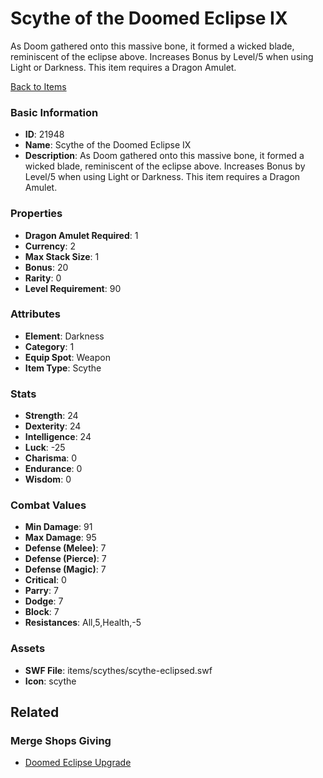 # Scythe of the Doomed Eclipse IX

As Doom gathered onto this massive bone, it formed a wicked blade, reminiscent of the eclipse above. Increases Bonus by Level/5 when using Light or Darkness. This item requires a Dragon Amulet.

[Back to Items](../items.md)

### Basic Information

- **ID**: 21948
- **Name**: Scythe of the Doomed Eclipse IX
- **Description**: As Doom gathered onto this massive bone, it formed a wicked blade, reminiscent of the eclipse above. Increases Bonus by Level/5 when using Light or Darkness. This item requires a Dragon Amulet.

### Properties

- **Dragon Amulet Required**: 1
- **Currency**: 2
- **Max Stack Size**: 1
- **Bonus**: 20
- **Rarity**: 0
- **Level Requirement**: 90

### Attributes

- **Element**: Darkness
- **Category**: 1
- **Equip Spot**: Weapon
- **Item Type**: Scythe

### Stats

- **Strength**: 24
- **Dexterity**: 24
- **Intelligence**: 24
- **Luck**: -25
- **Charisma**: 0
- **Endurance**: 0
- **Wisdom**: 0

### Combat Values

- **Min Damage**: 91
- **Max Damage**: 95
- **Defense (Melee)**: 7
- **Defense (Pierce)**: 7
- **Defense (Magic)**: 7
- **Critical**: 0
- **Parry**: 7
- **Dodge**: 7
- **Block**: 7
- **Resistances**: All,5,Health,-5

### Assets

- **SWF File**: items/scythes/scythe-eclipsed.swf
- **Icon**: scythe

## Related

### Merge Shops Giving

- [Doomed Eclipse Upgrade](../merge-shops/417-doomed-eclipse-upgrade.md)

